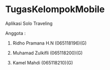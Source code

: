 # TugasKelompokMobile

Aplikasi Solo Traveling

Anggota :

1. Ridho Pramana H.N (065118196)(G)

2.  Muhamad Zulkifli (065118200)(G)

3.  Kamel Mahdi (065118210)(G)
